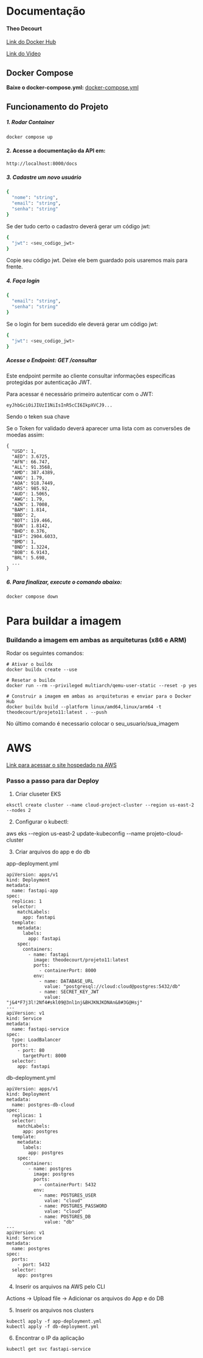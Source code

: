 # Documentação
#### Theo Decourt

[Link do Docker Hub](https://hub.docker.com/r/theodecourt/projeto11)

[Link do Video](https://youtu.be/ThNbsf5nexE)

## Docker Compose
**Baixe o docker-compose.yml:**
<a href="https://github.com/theodecourt/cloud_projeto1/blob/main/docker-compose.yml" id="downloadLink">docker-compose.yml</a>

<script>
document.getElementById('downloadLink').addEventListener('click', function(event) {
    event.preventDefault();
    const url = 'https://raw.githubusercontent.com/theodecourt/cloud_projeto1/main/docker-compose.yml';
    const fileName = 'docker-compose.yml';

    fetch(url)
    .then(response => response.blob())
    .then(blob => {
        const link = document.createElement('a');
        link.href = window.URL.createObjectURL(blob);
        link.download = fileName;
        link.click();
    })
    .catch(error => {
        console.error('Erro ao baixar o arquivo:', error);
        alert('Falha ao baixar o arquivo.');
    });
});
</script>

## Funcionamento do Projeto

##### 1. Rodar Container
```bash
docker compose up
```

#### 2. Acesse a documentação da API em:
```bash
http://localhost:8000/docs
```

##### 3. Cadastre um novo usuário
```bash
{
  "nome": "string",
  "email": "string",
  "senha": "string"
}
```
Se der tudo certo o cadastro deverá gerar um código jwt:
```bash
{
  "jwt": <seu_codigo_jwt>
}
```
Copie seu código jwt. Deixe ele bem guardado pois usaremos mais para frente.

##### 4. Faça login
```bash
{
  "email": "string",
  "senha": "string"
}
```
Se o login for bem sucedido ele deverá gerar um código jwt:

```bash
{
  "jwt": <seu_codigo_jwt>
}
```

##### Acesse o Endpoint: GET /consultar
Este endpoint permite ao cliente consultar informações específicas protegidas por autenticação JWT.

Para acessar é necessário primeiro autenticar com o JWT:
```bash
eyJhbGciOiJIUzI1NiIsInR5cCI6IkpXVCJ9...
```
Sendo o teken sua chave <jwt>

Se o Token for validado deverá aparecer uma lista com as conversões de moedas assim:
```
{
  "USD": 1,
  "AED": 3.6725,
  "AFN": 66.747,
  "ALL": 91.3568,
  "AMD": 387.4389,
  "ANG": 1.79,
  "AOA": 918.7449,
  "ARS": 985.92,
  "AUD": 1.5065,
  "AWG": 1.79,
  "AZN": 1.7008,
  "BAM": 1.814,
  "BBD": 2,
  "BDT": 119.466,
  "BGN": 1.8142,
  "BHD": 0.376,
  "BIF": 2904.6033,
  "BMD": 1,
  "BND": 1.3224,
  "BOB": 6.9143,
  "BRL": 5.698,
  ...
}
```

##### 6. Para finalizar, execute o comando abaixo:
```
docker compose down
```

# Para buildar a imagem

### Buildando a imagem em ambas as arquiteturas (x86 e ARM)

Rodar os seguintes comandos:
```
# Ativar o buildx
docker buildx create --use

# Resetar o buildx
docker run --rm --privileged multiarch/qemu-user-static --reset -p yes

# Construir a imagem em ambas as arquiteturas e enviar para o Docker Hub
docker buildx build --platform linux/amd64,linux/arm64 -t theodecourt/projeto11:latest . --push
```
No último comando é necessario colocar o seu_usuario/sua_imagem

# AWS

[Link para acessar o site hospedado na AWS](http://aea0735dbde67420ca7350b4768e567a-1089014027.us-east-2.elb.amazonaws.com/docs)

### Passo a passo para dar Deploy

1. Criar cluseter EKS

``` 
eksctl create cluster --name cloud-project-cluster --region us-east-2 --nodes 2
```

2. Configurar o kubectl:

aws eks --region us-east-2 update-kubeconfig --name 
projeto-cloud-cluster


3. Criar arquivos do app e do db

app-deployment.yml

```
apiVersion: apps/v1
kind: Deployment
metadata:
  name: fastapi-app
spec:
  replicas: 1
  selector:
    matchLabels:
      app: fastapi
  template:
    metadata:
      labels:
        app: fastapi
    spec:
      containers:
        - name: fastapi
          image: theodecourt/projeto11:latest
          ports:
            - containerPort: 8000
          env:
            - name: DATABASE_URL
              value: "postgresql://cloud:cloud@postgres:5432/db"
            - name: SECRET_KEY_JWT
              value: "j&4*F7j3l!2Nf4#skl09@3nl1nj&BHJKNJKDNAn&8#3G@Hsj"
---
apiVersion: v1
kind: Service
metadata:
  name: fastapi-service
spec:
  type: LoadBalancer
  ports:
    - port: 80
      targetPort: 8000
  selector:
    app: fastapi
```

db-deployment.yml

```
apiVersion: apps/v1
kind: Deployment
metadata:
  name: postgres-db-cloud
spec:
  replicas: 1
  selector:
    matchLabels:
      app: postgres
  template:
    metadata:
      labels:
        app: postgres
    spec:
      containers:
        - name: postgres
          image: postgres
          ports:
            - containerPort: 5432
          env:
            - name: POSTGRES_USER
              value: "cloud"
            - name: POSTGRES_PASSWORD
              value: "cloud"
            - name: POSTGRES_DB
              value: "db"
---
apiVersion: v1
kind: Service
metadata:
  name: postgres
spec:
  ports:
    - port: 5432
  selector:
    app: postgres
```

4. Inserir os arquivos na AWS pelo CLI

Actions -> Upload file -> Adicionar os arquivos do App e do DB

5. Inserir os arquivos nos clusters 

```
kubectl apply -f app-deployment.yml
kubectl apply -f db-deployment.yml
```

6. Encontrar o IP da aplicação

```
kubectl get svc fastapi-service
```